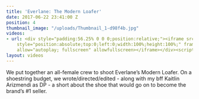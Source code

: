 ```yaml
---
title: 'Everlane: The Modern Loafer'
date: 2017-06-22 23:41:00 Z
position: 4
thumbnail_image: "/uploads/Thumbnail_1-d98f4b.jpg"
videos:
- url: <div style="padding:56.25% 0 0 0;position:relative;"><iframe src="https://player.vimeo.com/video/211406397?autoplay=1&title=0&byline=0&portrait=0"
    style="position:absolute;top:0;left:0;width:100%;height:100%;" frameborder="0"
    allow="autoplay; fullscreen" allowfullscreen></iframe></div><script src="https://player.vimeo.com/api/player.js"></script>
layout: videos
---
```


We put together an all-female crew to shoot Everlane’s Modern Loafer. On a shoestring budget, we wrote/directed/edited - along with my bff Kaitlin Arizmendi as DP - a short about the shoe that would go on to become the brand’s #1 seller.
